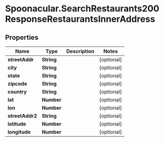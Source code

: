 # Spoonacular.SearchRestaurants200ResponseRestaurantsInnerAddress

## Properties

Name | Type | Description | Notes
------------ | ------------- | ------------- | -------------
**streetAddr** | **String** |  | [optional] 
**city** | **String** |  | [optional] 
**state** | **String** |  | [optional] 
**zipcode** | **String** |  | [optional] 
**country** | **String** |  | [optional] 
**lat** | **Number** |  | [optional] 
**lon** | **Number** |  | [optional] 
**streetAddr2** | **String** |  | [optional] 
**latitude** | **Number** |  | [optional] 
**longitude** | **Number** |  | [optional] 


